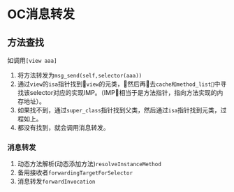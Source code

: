 # OC消息转发

## 方法查找
如调用```[view aaa]```

1. 将方法转发为```msg_send(self,selector(aaa))```
2. 通过```view```的```isa```指针找到```view```的元类，然后再去```cache和method_list```中寻找该selector对应的实现IMP。（IMP相当于是方法指针，指向方法实现的内存地址）。
3. 如果找不到，通过```super_class```指针找到父类，然后通过```isa```指针找到元类，过程如上。
4. 都没有找到，就会调用消息转发。

### 消息转发
1. 动态方法解析(动态添加方法)```resolveInstanceMethod```
2. 备用接收者```forwardingTargetForSelector```
3. 消息转发```forwardInvocation```